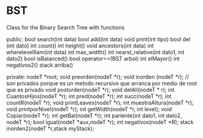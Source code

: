 # BST

Class for the Binary Search Tree with functions


public:
 bool search(int data)
    bool add(int data)
    void print(int tipo)
    bool del (int dato)
    int count()
    int height()
    void ancestors(int data)
    int wherelevelIIam(int data)
    int max_width()
    int nearst_relative(int dato1, int dato2)
    bool isBalanced()
    bool operator==(BST arbol)
    int elMayor()
    int negativos2()
    stack<int> arriba()
    
    
  private:
    nodeT *root;
    void preorden(nodeT *r);
    void inorden (nodeT *r);            // son privados porque es un metodo recursivo que arranca por medio de root que es privado
    void postorden(nodeT *r);
    void delAll(nodeT * r);
    int CuantosHijos(nodeT *r);
    int pred(nodeT *r);
    int succ(nodeT *r);
    int countR(nodeT *r);
    void printLeaves(nodeT *r);
    int muestraAltura(nodeT *r);
    void printporNivel(nodeT *r);
    int getWidth(nodeT *r, int level);
    void Copiar(nodeT *r);
    int getBal(nodeT *r);
    int pariente(int dato1, int dato2, nodeT *r);
    bool igual(nodeT *aux,nodeT *r);
    int negativos(nodeT *R);
    stack<int> inorden2(nodeT *r,stack<int> myStack);
